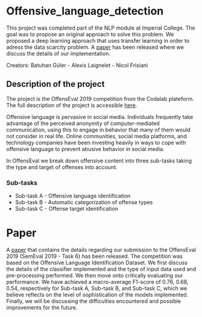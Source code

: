 # Offensive_language_detection
This project was completed part of the NLP module at Imperial College. The goal was to propose an original approach to solve this problem. We proposed a deep learning approach that uses transfer learning in order to adress the data scarcity problem.  A [paper](https://arxiv.org/abs/1903.08734) has been released where we discuss the details of our implementation.

Creators: Batuhan Güler - Alexis Laignelet - Nicol Frisiani

## Description of the project

The project is the OffensEval 2019 competition from the Codalab plateform. The full description of the project is accessible [here](https://competitions.codalab.org/competitions/20011#learn_the_details).

Offensive language is pervasive in social media. Individuals frequently take advantage of the perceived anonymity of computer-mediated communication, using this to engage in behavior that many of them would not consider in real life. Online communities, social media platforms, and technology companies have been investing heavily in ways to cope with offensive language to prevent abusive behavior in social media.

In OffensEval we break down offensive content into three sub-tasks taking the type and target of offenses into account.

### Sub-tasks
- Sub-task A - Offensive language identification
- Sub-task B - Automatic categorization of offense types
- Sub-task C - Offense target identification

# Paper
A [paper](https://arxiv.org/abs/1903.08734) that contains the details regarding our
submission to the OffensEval 2019 (SemEval
2019 - Task 6) has been released. The
competition was based on the Offensive Language Identification Dataset. We first discuss the details of the
classifier implemented and the type of input
data used and pre-processing performed. We
then move onto critically evaluating our performance. We have achieved a macro-average
F1-score of 0.76, 0.68, 0.54, respectively for
Sub-task A, Sub-task B, and Sub-task C, which we believe
reflects on the level of sophistication of the
models implemented. Finally, we will be discussing the difficulties encountered and possible improvements for the future.
